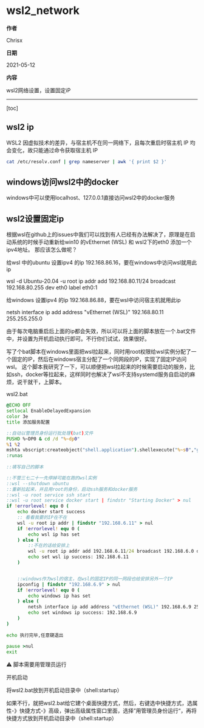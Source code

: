 
# wsl2_network

**作者**

Chrisx

**日期**

2021-05-12

**内容**

wsl2网络设置，设置固定iP

----

[toc]

## wsl2 ip

WSL2 因虚拟技术的差异，与宿主机不在同一网络下，且每次重启时宿主机 IP 均会变化，故只能通过命令获取宿主机 IP

```sh
cat /etc/resolv.conf | grep nameserver | awk '{ print $2 }' 
```

## windows访问wsl2中的docker

windows中可以使用localhost、127.0.0.1直接访问wsl2中的docker服务

## wsl2设置固定ip

根据wsl在github上的issues中我们可以找到有人已经有办法解决了，原理是在启动系统的时候手动重新给win10 的vEthernet (WSL) 和 wsl2下的eth0 添加一个ipv4地址。
那应该怎么做呢？

给wsl 中的ubuntu 设置ipv4 的ip 192.168.86.16，要在windows中访问wsl就用此ip

wsl -d Ubuntu-20.04 -u root ip addr add 192.168.80.11/24 broadcast 192.168.80.255 dev eth0 label eth0:1

给windows 设置ipv4 的ip 192.168.86.88，要在wsl中访问宿主机就用此ip

netsh interface ip add address "vEthernet (WSL)" 192.168.80.11 255.255.255.0

由于每次电脑重启后上面的ip都会失效，所以可以将上面的脚本放在一个.bat文件中，并设置为开机启动执行即可。不行你们试试，效果很好。

写了个bat脚本在windows里面把wsl拉起来，同时用root权限给wsl实例分配了一个固定的IP，然后在windows宿主分配了一个同网段的IP，实现了固定IP访问wsl。 这个脚本我研究了一下，可以顺便把wsl拉起来的时候需要启动的服务，比如ssh，docker等拉起来，这样同时也解决了wsl不支持systemd服务自启动的麻烦，说干就干，上脚本。

wsl2.bat

```bat
@ECHO OFF
setlocal EnableDelayedExpansion
color 3e
title 添加服务配置

::自动以管理员身份运行批处理(bat)文件
PUSHD %~DP0 & cd /d "%~dp0"
%1 %2
mshta vbscript:createobject("shell.application").shellexecute("%~s0","goto :runas","","runas",1)(window.close)&goto :eof
:runas
  
::填写自己的脚本

::不管三七二十一先停掉可能在跑的wsl实例
::wsl --shutdown ubuntu
::重新拉起来，并且用root的身份，启动ssh服务和docker服务
::wsl -u root service ssh start
::wsl -u root service docker start | findstr "Starting Docker" > nul
if !errorlevel! equ 0 (
    echo docker start success
    :: 看看我要的IP在不在
    wsl -u root ip addr | findstr "192.168.6.11" > nul
    if !errorlevel! equ 0 (
        echo wsl ip has set
    ) else (
        ::不在的话给安排上
        wsl -u root ip addr add 192.168.6.11/24 broadcast 192.168.6.0 dev eth0 label eth0:1
        echo set wsl ip success: 192.168.6.11
    )


    ::windows作为wsl的宿主，在wsl的固定IP的同一网段也给安排另外一个IP
    ipconfig | findstr "192.168.6.9" > nul
    if !errorlevel! equ 0 (
        echo windows ip has set
    ) else (
        netsh interface ip add address "vEthernet (WSL)" 192.168.6.9 255.255.255.0
        echo set windows ip success: 192.168.6.9
    )
)
  
echo 执行完毕,任意键退出
  
pause >nul
exit

```

:warning: 脚本需要用管理员运行

开机启动

将wsl2.bat放到开机启动目录中（shell:startup）

如果不行，就把wsl2.bat给它建个桌面快捷方式，然后，右键选中快捷方式，选属性-》快捷方式-》高级，弹出高级属性窗口里面，选择”用管理员身份运行“，再将快捷方式放到开机启动目录中（shell:startup）

